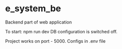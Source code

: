 # e_system_be
Backend part of web application

To start: npm run dev
DB configuration is switched off.

Project works on port - 5000.
Configs in .env file
